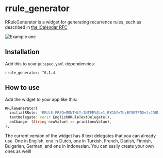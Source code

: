 # rrule_generator

RRuleGenerator is a widget for generating recurrence rules, such as described
in [the iCalendar RFC](https://datatracker.ietf.org/doc/html/rfc5545)

![Example one](https://jelter.net/rrule_example.png)

## Installation

Add this to your `pubspec.yaml` dependencies:

```
rrule_generator: ^0.1.4
```

## How to use

Add the widget to your app like this:

```dart
RRuleGenerator(
  initialRRule: 'RRULE:FREQ=MONTHLY;INTERVAL=1;BYDAY=TU;BYSETPOS=1;COUNT=9',
  textDelegate: const EnglishRRuleTextDelegate(),
  onChange: (String newValue) => print(newValue),
);
```

The current version of the widget has 8 text delegates that you can already use. One in English, one in Dutch, one in
Turkish, French, Danish, Finnish, Bulgarian, German, and one in Indonesian. You can easily create your own ones as well!